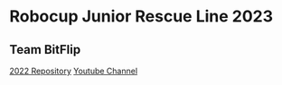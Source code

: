 # Robocup Junior Rescue Line 2023
## Team BitFlip

[2022 Repository](https://github.com/saegersven/robocup)
[Youtube Channel](https://www.youtube.com/channel/UCC9BH-tkFcYVH9Up8JBV4LQ)
